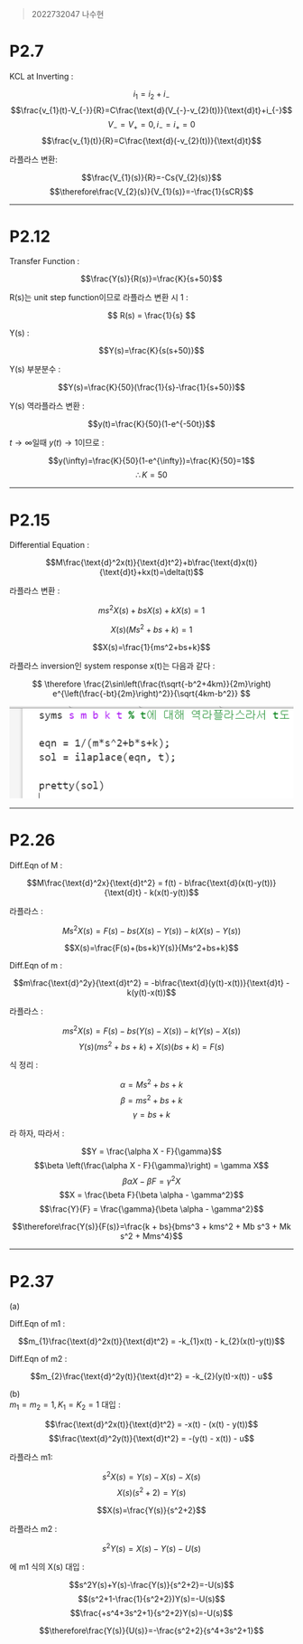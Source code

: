 > 2022732047 나수현

# **P2.7**

KCL at Inverting :


$$i_{1}=i_{2}+i_{-}$$
$$\frac{v_{1}(t)-V_{-}}{R}=C\frac{\text{d}(V_{-}-v_{2}(t))}{\text{d}t}+i_{-}$$
$$V_{-}=V_{+}=0, i_{-}=i_{+}=0$$
$$\frac{v_{1}(t)}{R}=C\frac{\text{d}(-v_{2}(t))}{\text{d}t}$$


라플라스 변환:


$$\frac{V_{1}(s)}{R}=-Cs{V_{2}(s)}$$
$$\therefore\frac{V_{2}(s)}{V_{1}(s)}=-\frac{1}{sCR}$$



------------
# **P2.12**

Transfer Function :


$$\frac{Y(s)}{R(s)}=\frac{K}{s+50}$$  

R(s)는 unit step function이므로 라플라스 변환 시 1 :


$$
R(s) = \frac{1}{s}
$$


Y(s) :


$$Y(s)=\frac{K}{s(s+50)}$$


Y(s) 부분분수 :


$$Y(s)=\frac{K}{50}(\frac{1}{s}-\frac{1}{s+50})$$


Y(s) 역라플라스 변환 :


$$y(t)=\frac{K}{50}(1-e^{-50t})$$


$t\rightarrow\infty$일때 $y(t)\rightarrow1$이므로 :


$$y(\infty)=\frac{K}{50}(1-e^{\infty})=\frac{K}{50}=1$$
$$\therefore K=50$$


----------------
# **P2.15**

Differential Equation :


$$M\frac{\text{d}^2x(t)}{\text{d}t^2}+b\frac{\text{d}x(t)}{\text{d}t}+kx(t)=\delta(t)$$


라플라스 변환 :


$$ms^2X(s)+bsX(s)+kX(s)=1$$


$$X(s)(Ms^2+bs+k)=1$$


$$X(s)=\frac{1}{ms^2+bs+k}$$



라플라스 inversion인 system response x(t)는 다음과 같다 :  


$$
\therefore \frac{2\sin\left(\frac{t\sqrt{-b^2+4km}}{2m}\right) e^{\left(\frac{-bt}{2m}\right)^2}}{\sqrt{4km-b^2}}
$$  


![P2.15](https://github.com/Edith57/auto_suhyun/blob/main/2.15code.png)





-----------
# **P2.26**

Diff.Eqn of M : 


$$M\frac{\text{d}^2x}{\text{d}t^2} = f(t) - b\frac{\text{d}(x(t)-y(t))}{\text{d}t} - k(x(t)-y(t))$$

라플라스 : 


$$M s^2 X(s) = F(s) - bs(X(s) - Y(s)) - k(X(s) - Y(s))$$

$$X(s)=\frac{F(s)+(bs+k)Y(s)}{Ms^2+bs+k}$$

Diff.Eqn of m :


$$m\frac{\text{d}^2y}{\text{d}t^2} = -b\frac{\text{d}(y(t)-x(t))}{\text{d}t} - k(y(t)-x(t))$$


라플라스 : 


$$ms^2 X(s) = F(s) - bs(Y(s) - X(s)) - k(Y(s) - X(s))$$
$$Y(s)(ms^2+bs+k)+X(s)(bs+k)=F(s)$$


식 정리 : 


$$\alpha = M s^2 + b s + k$$
$$\beta = m s^2 + b s + k$$
$$\gamma = b s + k$$  


라 하자, 따라서 :  


$$Y = \frac{\alpha X - F}{\gamma}$$
$$\beta \left(\frac{\alpha X - F}{\gamma}\right) = \gamma X$$
$$\beta \alpha X - \beta F = \gamma^2 X$$
$$X = \frac{\beta F}{\beta \alpha - \gamma^2}$$
$$\frac{Y}{F} = \frac{\gamma}{\beta \alpha - \gamma^2}$$

$$\therefore\frac{Y(s)}{F(s)}=\frac{k + bs}{bms^3 + kms^2 + Mb s^3 + Mk s^2 + Mms^4}$$


---
# **P2.37**

(a)  

Diff.Eqn of m1 : 


$$m_{1}\frac{\text{d}^2x(t)}{\text{d}t^2} = -k_{1}x(t) - k_{2}(x(t)-y(t))$$

Diff.Eqn of m2 :  

$$m_{2}\frac{\text{d}^2y(t)}{\text{d}t^2} = -k_{2}(y(t)-x(t)) - u$$


(b)  
$m_{1}=m_{2}=1, K_{1}=K_{2}=1$ 대입 :  


$$\frac{\text{d}^2x(t)}{\text{d}t^2} = -x(t) - (x(t) - y(t))$$
$$\frac{\text{d}^2y(t)}{\text{d}t^2} = -(y(t) - x(t)) - u$$

라플라스 m1: 


$$s^2 X(s) = Y(s) - X(s) - X(s)$$
$$X(s)(s^2+2)=Y(s)$$  


$$X(s)=\frac{Y(s)}{s^2+2}$$

라플라스 m2 : 


$$s^2 Y(s) = X(s) - Y(s) - U(s)$$


에 m1 식의 X(s) 대입 :  


$$s^2Y(s)+Y(s)-\frac{Y(s)}{s^2+2}=-U(s)$$
$$(s^2+1-\frac{1}{s^2+2})Y(s)=-U(s)$$
$$\frac{+s^4+3s^2+1}{s^2+2}Y(s)=-U(s)$$  

$$\therefore\frac{Y(s)}{U(s)}=-\frac{s^2+2}{s^4+3s^2+1}$$
